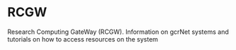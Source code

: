 # RCGW
Research Computing GateWay (RCGW). Information on gcrNet systems  and tutorials on how to access resources on the system

